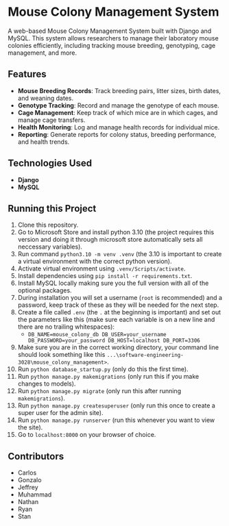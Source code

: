 # Mouse Colony Management System

A web-based Mouse Colony Management System built with Django and MySQL. This system allows researchers to manage their laboratory mouse colonies efficiently, including tracking mouse breeding, genotyping, cage management, and more.

## Features

- **Mouse Breeding Records**: Track breeding pairs, litter sizes, birth dates, and weaning dates.
- **Genotype Tracking**: Record and manage the genotype of each mouse.
- **Cage Management**: Keep track of which mice are in which cages, and manage cage transfers.
- **Health Monitoring**: Log and manage health records for individual mice.
- **Reporting**: Generate reports for colony status, breeding performance, and health trends.

## Technologies Used

- **Django**
- **MySQL**

## Running this Project
1. Clone this repository.
2. Go to Microsoft Store and install python 3.10 (the project requires this version and doing it through microsoft store automatically sets all neccessary variables).
3. Run command `python3.10 -m venv .venv` (the 3.10 is important to create a virtual environment with the correct python version).
4. Activate virtual environment using `.venv/Scripts/activate`.
5. Install dependencies using `pip install -r requirements.txt`.
6. Install MySQL locally making sure you the full version with all of the optional packages.
7. During installation you will set a username (`root` is recommended) and a password, keep track of these as they will be needed for the next step.
8. Create a file called `.env` (the `.` at the beginning is important) and set out the parameters like this (make sure each variable is on a new line and there are no trailing whitespaces):
    - ``` DB_NAME=mouse_colony_db DB_USER=your_username DB_PASSWORD=your_password DB_HOST=localhost DB_PORT=3306 ```
9. Make sure you are in the correct working directory, your command line should look something like this `...\software-engineering-3028\mouse_colony_management>`.
10. Run `python database_startup.py` (only do this the first time).
11. Run `python manage.py makemigrations` (only run this if you make changes to models).
12. Run `python manage.py migrate` (only run this after running `makemigrations`).
13. Run `python manage.py createsuperuser` (only run this once to create a super user for the admin site).
14. Run `python manage.py runserver` (run this whenever you want to view the site).
15. Go to `localhost:8000` on your browser of choice.

## Contributors

- Carlos
- Gonzalo
- Jeffrey
- Muhammad
- Nathan
- Ryan
- Stan
